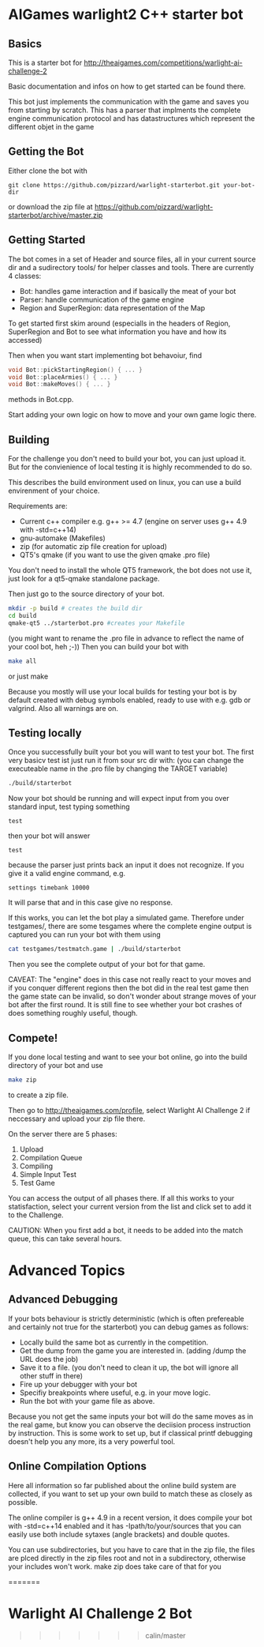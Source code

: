 # AIGames warlight2 C++ starter bot

Basics
------

This is a starter bot for 
http://theaigames.com/competitions/warlight-ai-challenge-2

Basic documentation and infos on how to get started can be found there.

This bot just implements the communication with the game and saves you from starting by scratch.
This has a parser that implments the complete engine communication protocol and 
has datastructures which represent the different objet in the game

Getting the Bot
---------------

Either clone the bot with 
```
git clone https://github.com/pizzard/warlight-starterbot.git your-bot-dir
```
or download the zip file at 
https://github.com/pizzard/warlight-starterbot/archive/master.zip


Getting Started
---------------

The bot comes in a set of Header and source files, all in your current source dir and 
a sudirectory tools/ for helper classes and tools.
There are currently 4 classes:
 * Bot: handles game interaction and if basically the meat of your bot
 * Parser: handle communication of the game engine
 * Region and SuperRegion: data representation of the Map

To get started first skim around (especialls in the headers of Region, SuperRegion and Bot
to see what information you have and how its accessed)

Then when you want start implementing bot behavoiur, find 
```c++
void Bot::pickStartingRegion() { ... }
void Bot::placeArmies() { ... }
void Bot::makeMoves() { ... }
```
methods in Bot.cpp.

Start adding your own logic on how to move and your own game logic there.


Building
--------

For the challenge you don't need to build your bot, you can just upload it.
But for the convienience of local testing it is highly recommended to do so.

This describes the build environment used on linux, you can use a build envirenment of your choice.

Requirements are:
 * Current c++ compiler e.g. g++ >= 4.7 (engine on server uses g++ 4.9 with -std=c++14)
 * gnu-automake (Makefiles)
 * zip (for automatic zip file creation for upload)
 * QT5's qmake (if you want to use the given qmake .pro file)

You don't need to install the whole QT5 framework, the bot does not use it, just look
for a qt5-qmake standalone package.

Then just go to the source directory of your bot.
```bash
mkdir -p build # creates the build dir
cd build
qmake-qt5 ../starterbot.pro #creates your Makefile
```
(you might want to rename the .pro file in advance to reflect the name of your cool bot, heh ;-))
Then you can build your bot with 
```bash
make all 
```
or just make

Because you mostly will use your local builds for testing your bot is by default created with debug 
symbols enabled, ready to use with e.g. gdb or valgrind. Also all warnings are on.

Testing locally
---------------

Once you successfully built your bot you will want to test your bot.
The first very basicv test ist just run it from sour src dir with:
(you can change the executeable name in the .pro file by changing the TARGET variable)
```bash
./build/starterbot
```
Now your bot should be running and will expect input from you over standard input,
test typing something
```
test
```
then your bot will answer
```
test
```
because the parser just prints back an input it does not recognize.
If you give it a valid engine command, e.g.
```
settings timebank 10000
```
It will parse that and in this case give no response.

If this works, you can let the bot play a simulated game.
Therefore under testgames/, there are some tesgames where the complete engine output is captured
you can run your bot with them using
```bash
cat testgames/testmatch.game | ./build/starterbot 
```
Then you see the complete output of your bot for that game.

CAVEAT: The "engine" does in this case not really react to your moves and if
you conquer different regions then the bot did in the real test game then the game state can be invalid,
so don't wonder about strange moves of your bot after the first round.
It is still fine to see whether your bot crashes of does something roughly useful, though.

Compete!
--------
If you done local testing and want to see your bot online, go into the build directory of your bot
and use
```bash
make zip
```
to create a zip file.

Then go to http://theaigames.com/profile, select Warlight AI Challenge 2 if neccessary and upload
your zip file there.

On the server there are 5 phases:
 1. Upload
 2. Compilation Queue
 3. Compiling 
 4. Simple Input Test
 5. Test Game

You can access the output of all phases there.
If all this works to your statisfaction, select your current version from the list and click set
to add it to the Challenge.

CAUTION: When you first add a bot, it needs to be added into the match queue, this can take several hours.

Advanced Topics 
================

Advanced Debugging
------------------

If your bots behaviour is strictly deterministic (which is often prefereable and certainly not true
for the starterbot) you can debug games as follows:

 * Locally build the same bot as currently in the competition. 
 * Get the dump from the game you are interested in. (adding /dump the URL does the job) 
 * Save it to a file. (you don't need to clean it up, the bot will ignore all other stuff in there)
 * Fire up your debugger with your bot
 * Specifiy breakpoints where useful, e.g. in your move logic.
 * Run the bot with your game file as above.

Because you not get the same inputs your bot will do the same moves as in the real game, but know
you can observe the deciision process instruction by instruction.
This is some work to set up, but if classical printf debugging doesn't help you any more, its a very 
powerful tool. 

Online Compilation Options
-----------------------

Here all information so far published about the online build system are collected, if you want to set up
your own build to match these as closely as possible.

The online compiler is g++ 4.9 in a recent version, it does compile your bot with
-std=c++14 enabled and it has -Ipath/to/your/sources that you can easily use both include sytaxes 
(angle brackets) and double quotes.

You can use subdirectories, but you have to care that in the zip file, the files are plced directly
in the zip files root and not in a subdirectory, otherwise your includes won't work.
make zip does take care of that for you






=======
# Warlight AI Challenge 2 Bot
>>>>>>> calin/master
